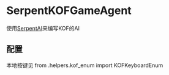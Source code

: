 # SerpentKOFGameAgent
使用[SerpentAI](https://github.com/SerpentAI/SerpentAI)来编写KOF的AI

## 配置
本地按键见 from .helpers.kof_enum import KOFKeyboardEnum
